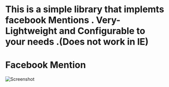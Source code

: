 This is a simple library that implemts facebook Mentions . Very-Lightweight and Configurable to your needs .(Does not work in IE)
=======
Facebook Mention
================

![Screenshot](http://i.imgur.com/dbtw1LP.png)
